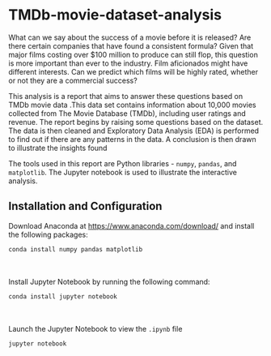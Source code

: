 # TMDb-movie-dataset-analysis

What can we say about the success of a movie before it is released? Are there certain companies that have found a consistent formula? Given that major films costing over $100 million to produce can still flop, this question is more important than ever to the industry. Film aficionados might have different interests. Can we predict which films will be highly rated, whether or not they are a commercial success?

This analysis is a report that aims to answer these questions based on TMDb movie data .This data set contains information about 10,000 movies collected from The Movie Database (TMDb), including user ratings and revenue. The report begins by raising some questions based on the dataset. The data is then cleaned and Exploratory Data Analysis (EDA) is performed to find out if there are any patterns in the data. A conclusion is then drawn to illustrate the insights found

The tools used in this report are Python libraries - `numpy`, `pandas`, and `matplotlib`. The Jupyter notebook is used to illustrate the interactive analysis.


## Installation and Configuration
Download Anaconda at https://www.anaconda.com/download/ and install the following packages:
```
conda install numpy pandas matplotlib
```
<br><br>
Install Jupyter Notebook by running the following command:
```
conda install jupyter notebook
```

<br><br>
Launch the Jupyter Notebook to view the `.ipynb` file
```
jupyter notebook
```